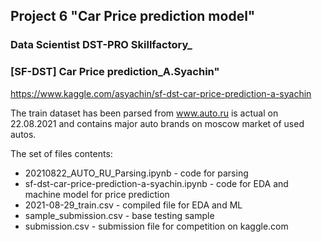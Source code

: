 ## Project 6 "Car Price prediction model" 
### Data Scientist DST-PRO Skillfactory_

### [SF-DST] Car Price prediction_A.Syachin"
https://www.kaggle.com/asyachin/sf-dst-car-price-prediction-a-syachin

The train dataset has been parsed from www.auto.ru is actual on 22.08.2021 and contains major auto brands 
on moscow market of used autos.

The set of files contents:
* 20210822_AUTO_RU_Parsing.ipynb  - code for parsing
* sf-dst-car-price-prediction-a-syachin.ipynb - code for EDA and machine model for price prediction
* 2021-08-29_train.csv - compiled file for EDA and ML
* sample_submission.csv - base testing sample
* submission.csv - submission file for competition on kaggle.com


